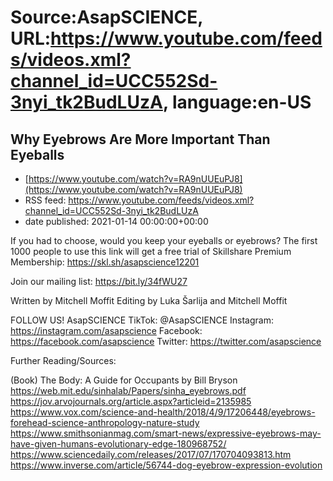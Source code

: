 # Source:AsapSCIENCE, URL:https://www.youtube.com/feeds/videos.xml?channel_id=UCC552Sd-3nyi_tk2BudLUzA, language:en-US

## Why Eyebrows Are More Important Than Eyeballs
 - [https://www.youtube.com/watch?v=RA9nUUEuPJ8](https://www.youtube.com/watch?v=RA9nUUEuPJ8)
 - RSS feed: https://www.youtube.com/feeds/videos.xml?channel_id=UCC552Sd-3nyi_tk2BudLUzA
 - date published: 2021-01-14 00:00:00+00:00

If you had to choose, would you keep your eyeballs or eyebrows? 
The first 1000 people to use this link will get a free trial of Skillshare Premium Membership: https://skl.sh/asapscience12201

Join our mailing list: https://bit.ly/34fWU27

Written by Mitchell Moffit
Editing by Luka Šarlija and Mitchell Moffit

FOLLOW US!
AsapSCIENCE
TikTok: @AsapSCIENCE 
Instagram: https://instagram.com/asapscience
Facebook: https://facebook.com/asapscience
Twitter: https://twitter.com/asapscience

Further Reading/Sources:

(Book) The Body: A Guide for Occupants by Bill Bryson
https://web.mit.edu/sinhalab/Papers/sinha_eyebrows.pdf
https://jov.arvojournals.org/article.aspx?articleid=2135985
https://www.vox.com/science-and-health/2018/4/9/17206448/eyebrows-forehead-science-anthropology-nature-study
https://www.smithsonianmag.com/smart-news/expressive-eyebrows-may-have-given-humans-evolutionary-edge-180968752/
https://www.sciencedaily.com/releases/2017/07/170704093813.htm
https://www.inverse.com/article/56744-dog-eyebrow-expression-evolution

